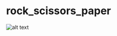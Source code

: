 # rock_scissors_paper
![alt text](https://github.com/amir15bfk/rock_scissors_paper/blob/main/image.png "image")